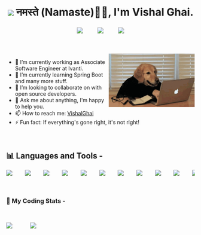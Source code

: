 <link href="https://cdn.jsdelivr.net/npm/bootstrap@5.0.0-beta1/dist/css/bootstrap.min.css" rel="stylesheet" integrity="sha384-giJF6kkoqNQ00vy+HMDP7azOuL0xtbfIcaT9wjKHr8RbDVddVHyTfAAsrekwKmP1" crossorigin="anonymous">


<h1 align="center"><img width="40px" src="https://img.icons8.com/office/80/000000/laptop.png"/> नमस्ते (Namaste)🙏🏻, I'm Vishal Ghai.</h1>
<h3 align="center">
  <pre><a class="col" href="https://www.linkedin.com/in/vishal-ghai-88587312a/"><img width="40px" src="https://img.icons8.com/doodle/48/000000/linkedin--v2.png"/></a>    <a class="col" href="mailTo:vghai2710@gmail.com"><img width="40px" src="https://img.icons8.com/doodle/48/000000/gmail.png"/></a>    <a class="col" href="https://twitter.com/VishalG33979663"><img width="40px" src="https://img.icons8.com/doodle/48/000000/twitter--v1.png"/></a></pre>
</h3>
  

<br/><br/>
<img align="right" width="230px" src="https://github.com/VishalGhai/VishalGhai/blob/main/programmer.gif"/>

- 🔭 I’m currently working as Associate Software Engineer at Ivanti.
- 🌱 I’m currently learning Spring Boot and many more stuff.
- 👯 I’m looking to collaborate on with open source developers.
- 💬 Ask me about anything, I'm happy to help you.
- 📫 How to reach me: <a href="https://www.linkedin.com/in/vishal-ghai-88587312a/">VishalGhai</a>
- ⚡ Fun fact: If everything's gone right, it's not right!
<br/>

## :bar_chart: Languages and Tools -

<pre align="center"><img width="30px" src="https://img.icons8.com/color/48/000000/c-programming.png"/>    <img width="30px" src="https://img.icons8.com/color/48/000000/c-plus-plus-logo.png"/>    <img width="30px" src="https://img.icons8.com/color/48/000000/java-coffee-cup-logo.png"/>    <img width="30px" src="https://img.icons8.com/color/48/000000/html-5.png"/>    <img width="30px" src="https://img.icons8.com/color/48/000000/css3.png"/>    <img width="30px" src="https://img.icons8.com/color/48/000000/javascript.png"/>    <img width="30px" src="https://img.icons8.com/nolan/64/react-native.png"/>    <img width="30px" src="https://img.icons8.com/fluent/48/000000/visual-studio-code-2019.png"/>    <img width="30px" src="https://img.icons8.com/color/48/000000/kotlin.png"/>    <img width="30px" src="https://img.icons8.com/color/48/000000/mongodb.png"/>    <img width="30px" src="https://img.icons8.com/color/48/000000/oracle-logo.png"/>    <img width="30px" src="https://img.icons8.com/color/48/000000/bootstrap.png"/>    <img width="30px" src="https://img.icons8.com/color/48/000000/firebase.png"/>    <img width="30px" src="https://img.icons8.com/fluent/48/000000/google-cloud.png"/>    <img width="30px" src="https://img.icons8.com/color/48/000000/python.png"/>
</pre>

<br/>

### 🚀 My Coding Stats -

<br/>

<img src="https://github-readme-stats.vercel.app/api/top-langs/?username=vishalghai&layout=compact&hide=JupyterNotebook" width="360px"/> <img align="right" src="https://github-readme-stats.vercel.app/api?username=vishalghai&count_private=true&show_icons=true" width="440px"/>

<br/>
